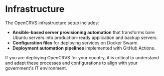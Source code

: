 # Infrastructure

The OpenCRVS infrastructure setup includes:

* **Ansible-based server provisioning automation** that transforms bare Ubuntu servers into production-ready application and backup servers.
* **Configuration files** for deploying services on Docker Swarm.
* **Deployment automation pipelines** implemented with GitHub Actions.

If you are deploying OpenCRVS for your country, it is critical to understand and adapt these processes and configurations to align with your government's IT environment.
